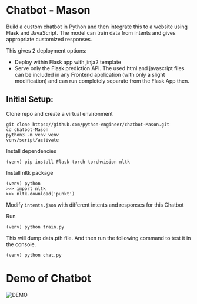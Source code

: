 # Chatbot - Mason

Build a custom chatbot in Python and then integrate this to a website using Flask and
JavaScript. The model can train data from intents and gives appropriate customized
responses.

This gives 2 deployment options:
- Deploy within Flask app with jinja2 template
- Serve only the Flask prediction API. The used html and javascript files can be included in any Frontend application (with only a slight modification) and can run completely separate from the Flask App then.

## Initial Setup:


Clone repo and create a virtual environment
```
git clone https://github.com/python-engineer/chatbot-Mason.git
cd chatbot-Mason
python3 -m venv venv
venv/script/activate
```
Install dependencies
```
(venv) pip install Flask torch torchvision nltk
```
Install nltk package
```
(venv) python
>>> import nltk
>>> nltk.download('punkt')
```
Modify `intents.json` with different intents and responses for this Chatbot

Run
```
(venv) python train.py
```
This will dump data.pth file. And then run
the following command to test it in the console.
```
(venv) python chat.py
```

# Demo of Chatbot


![DEMO](../master/chatbot_demo.gif)

